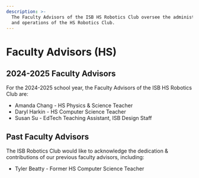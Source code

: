 ```yaml
---
description: >-
  The Faculty Advisors of the ISB HS Robotics Club oversee the administration
  and operations of the HS Robotics Club.
---
```


# Faculty Advisors (HS)

## 2024-2025 Faculty Advisors

For the 2024-2025 school year, the Faculty Advisors of the ISB HS Robotics Club are:

* Amanda Chang - HS Physics & Science Teacher
* Daryl Harkin - HS Computer Science Teacher
* Susan Su - EdTech Teaching Assistant, ISB Design Staff

## Past Faculty Advisors

The ISB Robotics Club would like to acknowledge the dedication & contributions of our previous faculty advisors, including:

* Tyler Beatty - Former HS Computer Science Teacher
